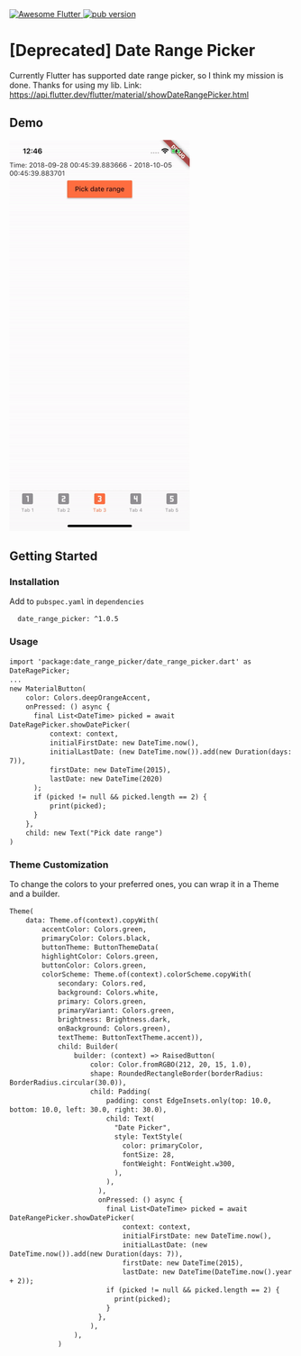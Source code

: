 <a href="https://stackoverflow.com/questions/tagged/flutter?sort=votes">
   <img alt="Awesome Flutter" src="https://img.shields.io/badge/Awesome-Flutter-blue.svg?longCache=true&style=flat-square"/>
</a> <a href="https://pub.dartlang.org/packages/date_range_picker"><img alt="pub version" src="https://img.shields.io/pub/v/date_range_picker.svg?style=flat-square"></a>

# [Deprecated] Date Range Picker

Currently Flutter has supported date range picker, so I think my mission is done. Thanks for using my lib.
Link: https://api.flutter.dev/flutter/material/showDateRangePicker.html

## Demo

![](demo.gif)

## Getting Started

### Installation

Add to `pubspec.yaml` in `dependencies` 

```
  date_range_picker: ^1.0.5
```

### Usage
```
import 'package:date_range_picker/date_range_picker.dart' as DateRagePicker;
...
new MaterialButton(
    color: Colors.deepOrangeAccent,
    onPressed: () async {
      final List<DateTime> picked = await DateRagePicker.showDatePicker(
          context: context,
          initialFirstDate: new DateTime.now(),
          initialLastDate: (new DateTime.now()).add(new Duration(days: 7)),
          firstDate: new DateTime(2015),
          lastDate: new DateTime(2020)
      );
      if (picked != null && picked.length == 2) {
          print(picked);
      }
    },
    child: new Text("Pick date range")
)
```
### Theme Customization

To change the colors to your preferred ones, you can wrap it in a Theme and a builder.

```
Theme(
    data: Theme.of(context).copyWith(
        accentColor: Colors.green,
        primaryColor: Colors.black,
        buttonTheme: ButtonThemeData(
        highlightColor: Colors.green,
        buttonColor: Colors.green,
        colorScheme: Theme.of(context).colorScheme.copyWith(
            secondary: Colors.red,
            background: Colors.white,
            primary: Colors.green,
            primaryVariant: Colors.green,
            brightness: Brightness.dark,
            onBackground: Colors.green),
            textTheme: ButtonTextTheme.accent)),
            child: Builder(
                builder: (context) => RaisedButton(
                    color: Color.fromRGBO(212, 20, 15, 1.0),
                    shape: RoundedRectangleBorder(borderRadius: BorderRadius.circular(30.0)),
                    child: Padding(
                        padding: const EdgeInsets.only(top: 10.0, bottom: 10.0, left: 30.0, right: 30.0),
                        child: Text(
                          "Date Picker",
                          style: TextStyle(
                            color: primaryColor,
                            fontSize: 28,
                            fontWeight: FontWeight.w300,
                          ),
                        ),
                      ),
                      onPressed: () async {
                        final List<DateTime> picked = await DateRangePicker.showDatePicker(
                            context: context,
                            initialFirstDate: new DateTime.now(),
                            initialLastDate: (new DateTime.now()).add(new Duration(days: 7)),
                            firstDate: new DateTime(2015),
                            lastDate: new DateTime(DateTime.now().year + 2));
                        if (picked != null && picked.length == 2) {
                          print(picked);
                        }
                      },
                    ),
                ),
            )
```
